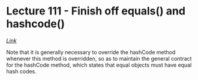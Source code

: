 # Lecture 111 - Finish off equals() and hashcode()

[_Link_](https://docs.oracle.com/javase/8/docs/api/java/lang/Object.html#equals-java.lang.Object-)


Note that it is generally necessary to override the hashCode method whenever this method is overridden, so as to maintain the general contract for the hashCode method, which states that equal objects must have equal hash codes.